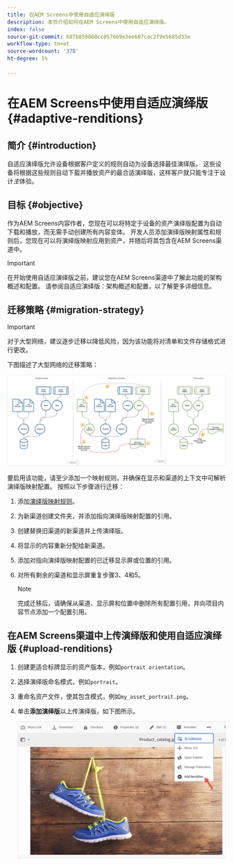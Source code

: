 ```yaml
---
title: 在AEM Screens中使用自适应演绎版
description: 本页介绍如何在AEM Screens中使用自适应演绎版。
index: false
source-git-commit: 687b850860cc0576b9e3ee607cac2f9e5685d33e
workflow-type: tm+mt
source-wordcount: '378'
ht-degree: 1%

---
```


# 在AEM Screens中使用自适应演绎版 {#adaptive-renditions}

## 简介 {#introduction}

自适应演绎版允许设备根据客户定义的规则自动为设备选择最佳演绎版。 这些设备将根据这些规则自动下载并播放资产的最合适演绎版，这样客户就只能专注于设计&#x200B;*主*&#x200B;体验。

## 目标 {#objective}

作为AEM Screens内容作者，您现在可以将特定于设备的资产演绎版配置为自动下载和播放，而无需手动创建所有内容变体。
开发人员添加演绎版映射属性和规则后，您现在可以将演绎版映射应用到资产，并随后将其包含在AEM Screens渠道中。

>[!IMPORTANT]
>在开始使用自适应演绎版之前，建议您在AEM Screens渠道中了解此功能的架构概述和配置。 请参阅自适应演绎版：架构概述和配置，以了解更多详细信息。

## 迁移策略 {#migration-strategy}

>[!IMPORTANT]
>对于大型网络，建议逐步迁移以降低风险，因为该功能将对清单和文件存储格式进行更改。

下图描述了大型网络的迁移策略：

![图像](/help/user-guide/assets/adaptive-renditions/migration-strategy1.png)

要启用该功能，请至少添加一个映射规则，并确保在显示和渠道的上下文中可解析演绎版映射配置。 按照以下步骤进行迁移：

1. 添加[演绎版映射规则](/help/user-guide/adaptive-renditions.md)。
1. 为新渠道创建文件夹，并添加指向演绎版映射配置的引用。
1. 创建替换旧渠道的新渠道并上传演绎版。
1. 将显示的内容重新分配给新渠道。
1. 添加对指向演绎版映射配置的已迁移显示屏或位置的引用。
1. 对所有剩余的渠道和显示屏重复步骤3、4和5。

   >[!NOTE]
   >完成迁移后，请确保从渠道、显示屏和位置中删除所有配置引用，并向项目内容节点添加一个配置引用。

## 在AEM Screens渠道中上传演绎版和使用自适应演绎版 {#upload-renditions}

1. 创建更适合标牌显示的资产版本，例如`portrait orientation`。

1. 选择演绎版命名模式，例如`portrait`。

1. 重命名资产文件，使其包含模式，例如`my_asset_portrait.png`。

1. 单击&#x200B;**添加演绎版**&#x200B;以上传演绎版，如下图所示。

   ![图像](/help/user-guide/assets/adaptive-renditions/add-rendition.png)